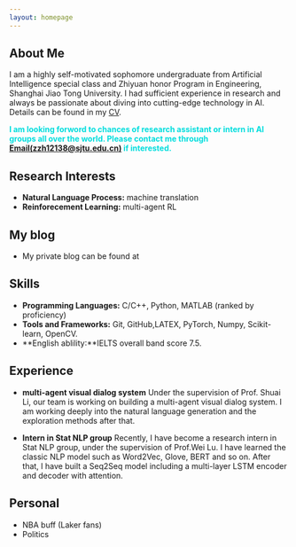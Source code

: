 ```yaml
---
layout: homepage
---
```


## About Me

I am a highly self-motivated sophomore undergraduate from Artificial Intelligence
special class and Zhiyuan honor Program in Engineering, Shanghai Jiao Tong University. I had
sufficient experience in research and always be passionate about diving into cutting-edge technology in
AI. Details can be found in my [CV](https://drive.google.com/file/d/1C-0Tqsn8Jc4v6p-JXqJ4rrv1kQlSB7B4/view?usp=sharing).


<font color="#00dddd">**I am looking forword to chances of research assistant or intern in AI groups all over the world. Please contact me through [Email(zzh12138@sjtu.edu.cn)](zzh12138@sjtu.edu.cn) if interested.**</font><br /> 
## Research Interests

- **Natural Language Process:** machine translation 
- **Reinforecement Learning:** multi-agent RL

## My blog

- My private blog can be found at

## Skills

- **Programming Languages:** C/C++, Python, MATLAB (ranked by proficiency)
- **Tools and Frameworks:** Git, GitHub,LATEX, PyTorch, Numpy, Scikit-learn, OpenCV.
- **English ablility:**IELTS overall band score 7.5.

## Experience

- **multi-agent visual dialog system**
  Under the supervision of Prof. Shuai Li, our team is working on building a multi-agent visual dialog system. I am working deeply into the natural language generation and
  the exploration methods after that.

- **Intern in Stat NLP group**
  Recently, I have become a research intern in Stat NLP group, under the
supervision of Prof.Wei Lu. I have learned the classic NLP model such as Word2Vec, Glove, BERT and
so on. After that, I have built a Seq2Seq model including a multi-layer LSTM encoder and decoder with attention.

## Personal

- NBA buff (Laker fans)
- Politics

